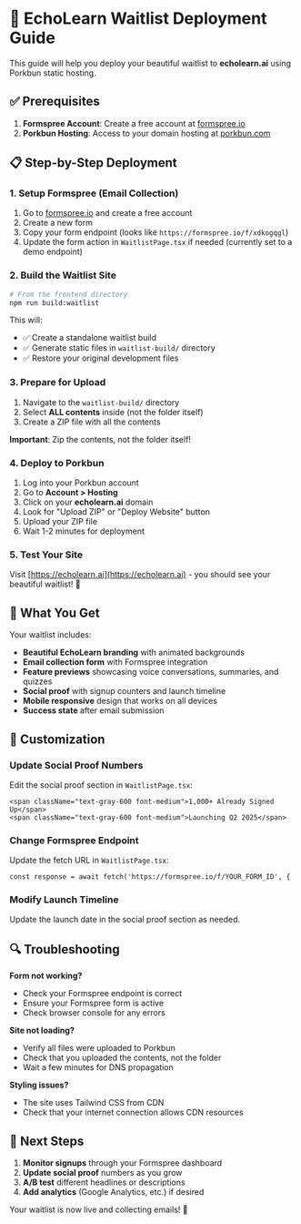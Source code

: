 # 🚀 EchoLearn Waitlist Deployment Guide

This guide will help you deploy your beautiful waitlist to **echolearn.ai** using Porkbun static hosting.

## ✅ Prerequisites

1. **Formspree Account**: Create a free account at [formspree.io](https://formspree.io)
2. **Porkbun Hosting**: Access to your domain hosting at [porkbun.com](https://porkbun.com)

## 📋 Step-by-Step Deployment

### 1. Setup Formspree (Email Collection)

1. Go to [formspree.io](https://formspree.io) and create a free account
2. Create a new form
3. Copy your form endpoint (looks like `https://formspree.io/f/xdkogqgl`)
4. Update the form action in `WaitlistPage.tsx` if needed (currently set to a demo endpoint)

### 2. Build the Waitlist Site

```bash
# From the frontend directory
npm run build:waitlist
```

This will:
- ✅ Create a standalone waitlist build
- ✅ Generate static files in `waitlist-build/` directory
- ✅ Restore your original development files

### 3. Prepare for Upload

1. Navigate to the `waitlist-build/` directory
2. Select **ALL contents** inside (not the folder itself)
3. Create a ZIP file with all the contents

**Important**: Zip the contents, not the folder itself!

### 4. Deploy to Porkbun

1. Log into your Porkbun account
2. Go to **Account > Hosting**
3. Click on your **echolearn.ai** domain
4. Look for "Upload ZIP" or "Deploy Website" button
5. Upload your ZIP file
6. Wait 1-2 minutes for deployment

### 5. Test Your Site

Visit [https://echolearn.ai](https://echolearn.ai) - you should see your beautiful waitlist! 🎉

## 🎨 What You Get

Your waitlist includes:

- **Beautiful EchoLearn branding** with animated backgrounds
- **Email collection form** with Formspree integration
- **Feature previews** showcasing voice conversations, summaries, and quizzes
- **Social proof** with signup counters and launch timeline
- **Mobile responsive** design that works on all devices
- **Success state** after email submission

## 🔧 Customization

### Update Social Proof Numbers
Edit the social proof section in `WaitlistPage.tsx`:
```tsx
<span className="text-gray-600 font-medium">1,000+ Already Signed Up</span>
<span className="text-gray-600 font-medium">Launching Q2 2025</span>
```

### Change Formspree Endpoint
Update the fetch URL in `WaitlistPage.tsx`:
```tsx
const response = await fetch('https://formspree.io/f/YOUR_FORM_ID', {
```

### Modify Launch Timeline
Update the launch date in the social proof section as needed.

## 🔍 Troubleshooting

**Form not working?**
- Check your Formspree endpoint is correct
- Ensure your Formspree form is active
- Check browser console for any errors

**Site not loading?**
- Verify all files were uploaded to Porkbun
- Check that you uploaded the contents, not the folder
- Wait a few minutes for DNS propagation

**Styling issues?**
- The site uses Tailwind CSS from CDN
- Check that your internet connection allows CDN resources

## 🎯 Next Steps

1. **Monitor signups** through your Formspree dashboard
2. **Update social proof** numbers as you grow
3. **A/B test** different headlines or descriptions
4. **Add analytics** (Google Analytics, etc.) if desired

Your waitlist is now live and collecting emails! 🌟 